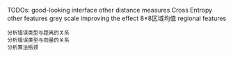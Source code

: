 TODOs:
	good-looking interface
	other distance measures			Cross Entropy
	other features					grey scale
	improving the effect			8*8区域均值
		regional features
	
	分析错误类型与距离的关系
	分析错误类型与向量的关系
	分析算法瓶颈
	